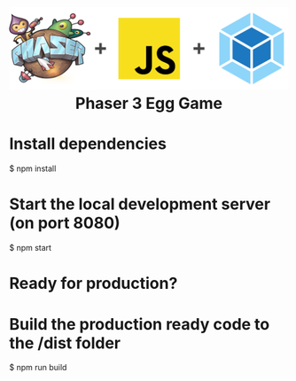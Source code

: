 <h1 align="center">
  <br>
  <img src="readme/header-es6.png" alt="header" width="600">
  <br>
  Phaser 3 Egg Game
  <br>
</h1>


# Install dependencies
$ npm install

# Start the local development server (on port 8080)
$ npm start

# Ready for production?
# Build the production ready code to the /dist folder
$ npm run build
